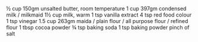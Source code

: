 ½ cup 150gm unsalted butter, room temperature
1 cup 397gm condensed milk / milkmaid
1½ cup milk, warm
1 tsp vanilla extract
4 tsp red food colour
1 tsp vinegar
1.5 cup 263gm maida / plain flour / all purpose flour / refined flour
1 tbsp cocoa powder
¾ tsp baking soda
1 tsp baking powder
pinch of salt